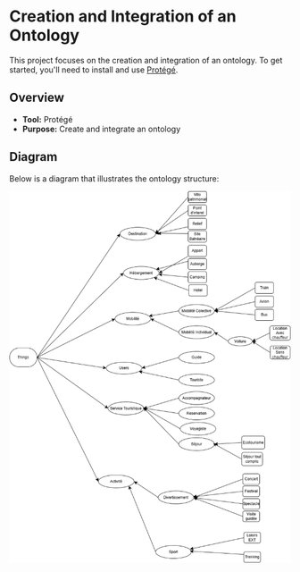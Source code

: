 # Creation and Integration of an Ontology

This project focuses on the creation and integration of an ontology. To get started, you'll need to install and use [Protégé](https://protege.stanford.edu/).

## Overview

- **Tool:** Protégé  
- **Purpose:** Create and integrate an ontology

## Diagram

Below is a diagram that illustrates the ontology structure:

![Diagram](img/Untitled%20Diagram.drawio.png "Ontology Diagram")


